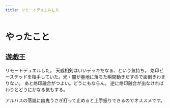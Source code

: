 ```yaml
---
title: リモートデュエルした
---
```


# やったこと

## 遊戯王

リモートデュエルした。
天威相剣はいいデッキだなぁ、という気持ち。
烙印ビーステッドを相手していた。光・闇が墓地に落ちた瞬間動きだすので面倒きわまりない。
あと烙印融合がつよい。どうにもならん。
逆に烙印融合が出なければわりとどうにかなる気もする。

アルバスの落胤に幽鬼うさぎ打って止めると上手振りできるのでオススメです。
